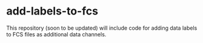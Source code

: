 # add-labels-to-fcs

This repository (soon to be updated) will include code for adding data labels to FCS files as additional data channels.
